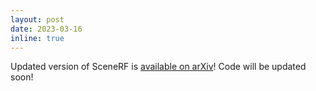 ```yaml
---
layout: post
date: 2023-03-16 
inline: true
---
```


Updated version of SceneRF is [available on arXiv](https://arxiv.org/abs/2212.02501)! Code will be updated soon!

